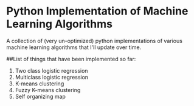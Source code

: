 # Python Implementation of Machine Learning Algorithms
A collection of (very un-optimized) python  implementations of various machine learning algorithms that I'll update over time.

##List of things that have been implemented so far:

1. Two class logistic regression
2. Multiclass logistic regression
3. K-means clustering
4. Fuzzy K-means clustering
5. Self organizing map
